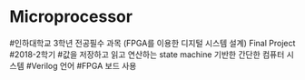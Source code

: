 # Microprocessor
#인하대학교 3학년 전공필수 과목 (FPGA를 이용한 디지털 시스템 설계) Final Project
#2018-2학기
#값을 저장하고 읽고 연산하는 state machine 기반한 간단한 컴퓨터 시스템
#Verilog 언어 
#FPGA 보드 사용
